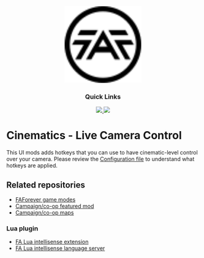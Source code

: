 <div align='center'>

<img width="200px" height="200px" src="thumbnail.svg"/>
  
### Quick Links
  
<a href='https://discord.gg/mqJmjQgUUk'>
  
<img src='https://img.shields.io/badge/Discord-blue?style=for-the-badge'>
  
</a>
  
<a href='https://forum.faforever.com/category/11/modding-tools'>
  
<img src='https://img.shields.io/badge/Forums-gray?style=for-the-badge'>
  
</a>
  
<br />
  
</div>

# Cinematics - Live Camera Control

This UI mods adds hotkeys that you can use to have cinematic-level control over your camera. Please review the [Configuration file](./src/Config.lua) to understand what hotkeys are applied. 

## Related repositories

- [FAForever game modes](https://github.com/FAForever/fa)
- [Campaign/co-op featured mod](https://github.com/FAForever/fa-coop)
- [Campaign/co-op maps](https://github.com/FAForever/faf-coop-maps)

### Lua plugin

- [FA Lua intellisense extension](https://github.com/FAForever/fa-lua-vscode-extension)
- [FA Lua intellisense language server](https://github.com/FAForever/fa-lua-language-server)

